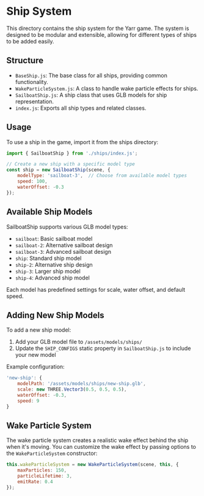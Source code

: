 # Ship System

This directory contains the ship system for the Yarr game. The system is designed to be modular and extensible, allowing for different types of ships to be added easily.

## Structure

- `BaseShip.js`: The base class for all ships, providing common functionality.
- `WakeParticleSystem.js`: A class to handle wake particle effects for ships.
- `SailboatShip.js`: A ship class that uses GLB models for ship representation.
- `index.js`: Exports all ship types and related classes.

## Usage

To use a ship in the game, import it from the ships directory:

```javascript
import { SailboatShip } from './ships/index.js';

// Create a new ship with a specific model type
const ship = new SailboatShip(scene, {
    modelType: 'sailboat-3',  // Choose from available model types
    speed: 100,
    waterOffset: -0.3
});
```

## Available Ship Models

SailboatShip supports various GLB model types:

- `sailboat`: Basic sailboat model
- `sailboat-2`: Alternative sailboat design
- `sailboat-3`: Advanced sailboat design
- `ship`: Standard ship model
- `ship-2`: Alternative ship design
- `ship-3`: Larger ship model
- `ship-4`: Advanced ship model

Each model has predefined settings for scale, water offset, and default speed.

## Adding New Ship Models

To add a new ship model:

1. Add your GLB model file to `/assets/models/ships/`
2. Update the `SHIP_CONFIGS` static property in `SailboatShip.js` to include your new model

Example configuration:

```javascript
'new-ship': {
    modelPath: '/assets/models/ships/new-ship.glb',
    scale: new THREE.Vector3(0.5, 0.5, 0.5),
    waterOffset: -0.3,
    speed: 9
}
```

## Wake Particle System

The wake particle system creates a realistic wake effect behind the ship when it's moving. You can customize the wake effect by passing options to the `WakeParticleSystem` constructor:

```javascript
this.wakeParticleSystem = new WakeParticleSystem(scene, this, {
    maxParticles: 150,
    particleLifetime: 3,
    emitRate: 0.4
});
``` 